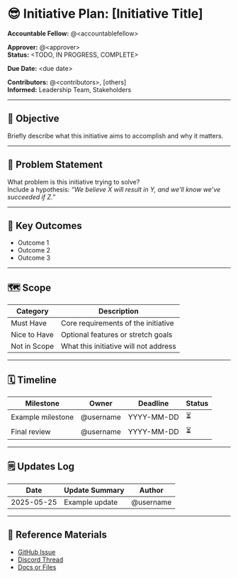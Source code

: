 # 😎 Initiative Plan: [Initiative Title]

**Accountable Fellow:** @\<accountablefellow>

**Approver:** @\<approver>  
**Status:** \<TODO, IN PROGRESS, COMPLETE> 

**Due Date:** \<due date>

**Contributors:** @\<contributors>, [others]  
**Informed:** Leadership Team, Stakeholders  

---

## 🎯 Objective

Briefly describe what this initiative aims to accomplish and why it matters.

---

## 🧠 Problem Statement

What problem is this initiative trying to solve?  
Include a hypothesis: _“We believe X will result in Y, and we’ll know we’ve succeeded if Z.”_

---

## 🧾 Key Outcomes

- Outcome 1  
- Outcome 2  
- Outcome 3  

---

## 🗺️ Scope

| Category         | Description                                 |
|------------------|---------------------------------------------|
| Must Have        | Core requirements of the initiative         |
| Nice to Have     | Optional features or stretch goals          |
| Not in Scope     | What this initiative will not address       |

---

## 🗓️ Timeline

| Milestone              | Owner           | Deadline     | Status  |
|------------------------|------------------|--------------|---------|
| Example milestone      | @username        | YYYY-MM-DD   | ⏳      |
| Final review           | @username        | YYYY-MM-DD   | ⏳      |

---

## 🗒️ Updates Log

| Date       | Update Summary                      | Author        |
|------------|-------------------------------------|---------------|
| 2025-05-25 | Example update                      | @username     |

---

## 🔗 Reference Materials

- [GitHub Issue](#)  
- [Discord Thread](#)  
- [Docs or Files](#)